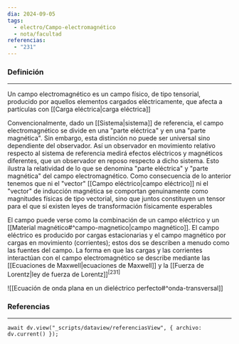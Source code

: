```yaml
---
dia: 2024-09-05
tags:
  - electro/Campo-electromagnético
  - nota/facultad
referencias:
  - "231"
---
```

### Definición
---
Un campo electromagnético es un campo físico, de tipo tensorial, producido por aquellos elementos cargados eléctricamente, que afecta a partículas con [[Carga eléctrica|carga eléctrica]]

Convencionalmente, dado un [[Sistema|sistema]] de referencia, el campo electromagnético se divide en una "parte eléctrica" y en una "parte magnética". Sin embargo, esta distinción no puede ser universal sino dependiente del observador. Así un observador en movimiento relativo respecto al sistema de referencia medirá efectos eléctricos y magnéticos diferentes, que un observador en reposo respecto a dicho sistema. Esto ilustra la relatividad de lo que se denomina "parte eléctrica" y "parte magnética" del campo electromagnético. Como consecuencia de lo anterior tenemos que ni el "vector" [[Campo eléctrico|campo eléctrico]] ni el "vector" de inducción magnética se comportan genuinamente como magnitudes físicas de tipo vectorial, sino que juntos constituyen un tensor para el que sí existen leyes de transformación físicamente esperables

El campo puede verse como la combinación de un campo eléctrico y un [[Material magnético#^campo-magnetico|campo magnético]]. El campo eléctrico es producido por cargas estacionarias y el campo magnético por cargas en movimiento (corrientes); estos dos se describen a menudo como las fuentes del campo. La forma en que las cargas y las corrientes interactúan con el campo electromagnético se describe mediante las [[Ecuaciones de Maxwell|ecuaciones de Maxwell]] y la [[Fuerza de Lorentz|ley de fuerza de Lorentz]]<sup><a href="#ref-231" style="color: inherit; text-decoration: none;">[231]</a></sup> 

![[Ecuación de onda plana en un dieléctrico perfecto#^onda-transversal]]


### Referencias
---
```dataviewjs
await dv.view("_scripts/dataview/referenciasView", { archivo: dv.current() });
```

